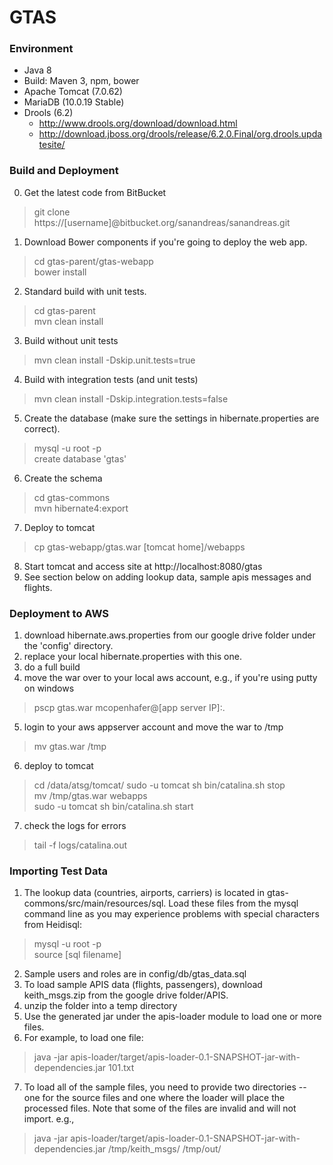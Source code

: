 # GTAS

### Environment

* Java 8 
* Build: Maven 3, npm, bower
* Apache Tomcat (7.0.62)
* MariaDB (10.0.19 Stable)
* Drools (6.2)
    * http://www.drools.org/download/download.html
    * http://download.jboss.org/drools/release/6.2.0.Final/org.drools.updatesite/

### Build and Deployment

0. Get the latest code from BitBucket
> git clone https://[username]@bitbucket.org/sanandreas/sanandreas.git
1. Download Bower components if you're going to deploy the web app.
> cd gtas-parent/gtas-webapp    
bower install 
2. Standard build with unit tests.  
> cd gtas-parent  
mvn clean install
3. Build without unit tests
> mvn clean install -Dskip.unit.tests=true
4. Build with integration tests (and unit tests)
> mvn clean install -Dskip.integration.tests=false
5. Create the database (make sure the settings in hibernate.properties are correct).
> mysql -u root -p  
create database 'gtas'
6. Create the schema
> cd gtas-commons  
mvn hibernate4:export
7. Deploy to tomcat
> cp gtas-webapp/gtas.war [tomcat home]/webapps
8. Start tomcat and access site at http://localhost:8080/gtas
9. See section below on adding lookup data, sample apis messages and flights.

### Deployment to AWS

1. download hibernate.aws.properties from our google drive folder under the 'config' directory.
2. replace your local hibernate.properties with this one.
3. do a full build
4. move the war over to your local aws account, e.g., if you're using putty on windows
> pscp gtas.war mcopenhafer@[app server IP]:.
5. login to your aws appserver account and move the war to /tmp
> mv gtas.war /tmp
6. deploy to tomcat
> cd /data/atsg/tomcat/
sudo -u tomcat sh bin/catalina.sh stop  
mv /tmp/gtas.war webapps  
sudo -u tomcat sh bin/catalina.sh start  
7. check the logs for errors  
> tail -f logs/catalina.out

### Importing Test Data

1. The lookup data (countries, airports, carriers) is located in gtas-commons/src/main/resources/sql.  Load these files from the mysql command line as you may experience problems with special characters from Heidisql:
> mysql -u root -p  
source [sql filename]
2. Sample users and roles are in config/db/gtas_data.sql 
3. To load sample APIS data (flights, passengers), download keith_msgs.zip from the google drive folder/APIS.
4. unzip the folder into a temp directory
5. Use the generated jar under the apis-loader module to load one or more files.
6. For example, to load one file:
> java -jar apis-loader/target/apis-loader-0.1-SNAPSHOT-jar-with-dependencies.jar 101.txt
7. To load all of the sample files, you need to provide two directories -- one for the source files and one where the loader will place the processed files.  Note that some of the files are invalid and will not import.  e.g.,
> java -jar apis-loader/target/apis-loader-0.1-SNAPSHOT-jar-with-dependencies.jar /tmp/keith_msgs/ /tmp/out/